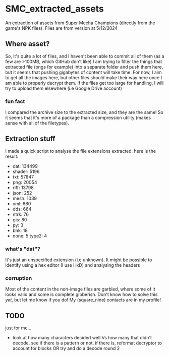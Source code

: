 # SMC_extracted_assets
 An extraction of assets from Super Mecha Champions (directly from the game's NPK files). Files are from version at 5/12/2024

## Where asset?
So, it's quite a lot of files, and I haven't been able to commit all of them (as a few are >100MB, which GitHub don't like)
I am trying to filter the things that extracted file (pngs for example) into a separate folder and push them here, but it seems that pushing gigabytes of content will take time. For now, I aim to get all the images here, but other files should make their way here once I am able to properly decrypt them. If the files get too large for handling, I will try to upload them elsewhere (i.e Google Drive account)

### fun fact
I compared the archive size to the extracted size, and they are the same! So it seems that it's more of a package than a compression utility (makes sense with all of the filetypes).

## Extraction stuff
I made a quick script to analyse the file extensions extracted. here is the result:
* dat: 134499
* shader: 5196
* txt: 57847
* png: 20054
* riff: 13798
* json: 252
* mesh: 1039
* xml: 680
* dds: 664
* ntrk: 76
* gis: 80
* py: 3
* bnk: 18
* none: 5
type2: 4

### what's "dat"?
It's just an unspecified extension (i.e unknown). It might be possible to identify using a hex editor (I use HxD) and analysing the headers

### corruption
Most of the content in the non-image files are garbled, where some of it looks valid and some is complete gibberish. Don't know how to solve this *yet*, but let me know if you do! My (square_nine) contacts are in my profile!


## TODO 
just for me...
* look at how many characters decided well Vs how many that didn't decode, see if there is a pattern or not. if there is, reformat decryptor to account for blocks OR try and do a decode round 2
